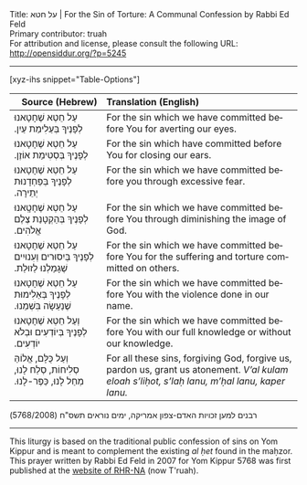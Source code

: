 <html>
<head></head>
<body>
Title: על חטא | For the Sin of Torture: A Communal Confession by Rabbi Ed Feld<br />
Primary contributor: truah<br />
For attribution and license, please consult the following URL: <a href="http://opensiddur.org/?p=5245">http://opensiddur.org/?p=5245</a>
<p />
<hr />

[xyz-ihs snippet="Table-Options"]<table style="margin-left: auto; margin-right: auto;" class="draggable">
<thead><tr><th id="x" style="text-align: right;">Source (Hebrew)</th><th style="text-align: left;">Translation (English)</th></tr></thead>
<tbody>
<tr>
<td style="vertical-align:top;">
<div class="liturgy" lang="he">
עַל חֵטְא שֶׁחָטָאנוּ לְפָנֶיךָ בְּעַלִימַת עַיִן.‏
</span></div></td>
 
<td style="vertical-align:top;"><div class="english" lang="en">
For the sin which we have committed before You for averting our eyes.
    </div></td></tr>
<tr><td style="vertical-align:top;"><div class="liturgy" lang="he">
עַל חֵטְא שֶׁחָטָאנוּ לְפָנֶיךָ בְּסְטִימַת אוֹזֶן.‏
</span></div></td>
 
<td style="vertical-align:top;"><div class="english" lang="en">
For the sin which have committed before You for closing our ears.
    </div></td></tr>
<tr><td style="vertical-align:top;"><div class="liturgy" lang="he">
עַל חֵטְא שֶׁחָטָאנוּ לְפָנֶיךָ בְּפַּחְדָנוּת יְתֵירָה.‏
</span></div></td>
 
<td style="vertical-align:top;"><div class="english" lang="en">
For the sin which we have committed before you through excessive fear.
    </div></td></tr>
<tr><td style="vertical-align:top;"><div class="liturgy" lang="he">
עַל חֵטְא שֶׁחָטָֽאנוּ לְפָנֶיךָ בְּהַקְטָנַת צֶלֶם אֱלֹהִים.‏
</span></div></td>
 
<td style="vertical-align:top;"><div class="english" lang="en">
For the sin which we have committed before You through diminishing the image of God.
    </div></td></tr>
<tr><td style="vertical-align:top;"><div class="liturgy" lang="he">
עַל חֵטְא שֶׁחָטָאנוּ לְפָנֶיךָ בְּיִסוּרים וְעִנוּיִים שֶׁגָמַלְנוּ לַזוּלַת.‏
</span></div></td>
 
<td style="vertical-align:top;"><div class="english" lang="en">
For the sin which we have committed before You for the suffering and torture committed on others.   </div></td></tr>
<tr><td style="vertical-align:top;"><div class="liturgy" lang="he">
עַל חֵטְא שֶׁחָטָאנוּ לְפָנֶיךָ בְּאַלִימוּת שֶׁנַעַשָׂה בִּשְׁמֵנוּ.‏
</span></div></td>
 
<td style="vertical-align:top;"><div class="english" lang="en">
For the sin which we have committed before You with the violence done in our name.
    </div></td></tr>
<tr><td style="vertical-align:top;"><div class="liturgy" lang="he">
וְעַל חֵטְא שֶׁחָטָאנוּ לְפָנֶיךָ בְּיוֹדְעִים וּבְלֹא יוֹדְעִים.‏
</span></div></td>
 
<td style="vertical-align:top;"><div class="english" lang="en">
For the sin which we have committed before You with our full knowledge or without our knowledge.
    </div></td></tr>
<tr><td style="vertical-align:top;"><div class="liturgy" lang="he">
וְעַל כֻּלָּם, אֱלוֹהַּ סְלִיחוֹת, סְלַח לָנוּ, מְחַל לָנוּ, כַּפֶּר-לָנוּ.‏
</span></div></td>
 
<td style="vertical-align:top;"><div class="english" lang="en">
For all these sins, forgiving God, forgive us, pardon us, grant us atonement.
<em>V’al kulam  eloah s’liḥot, s’laḥ lanu, m’ḥal lanu, kaper lanu.</em>
</td>
</tr>
</tbody>
</tbody></table>

רבנים למען זכויות האדם-צפון אמריקה, ימים נוראים תשס"ח (5768/2008)‏</span>

<hr />

This liturgy is based on the traditional public confession of sins on Yom Kippur and is meant to complement the existing <em>al ḥet</em> found in the maḥzor. This prayer written by Rabbi Ed Feld in 2007 for Yom Kippur 5768 was first published at the <a href="http://www.truah.org/resources-91356/prayers.html">website of RHR-NA</a> (now T'ruah).
</body>
</html>